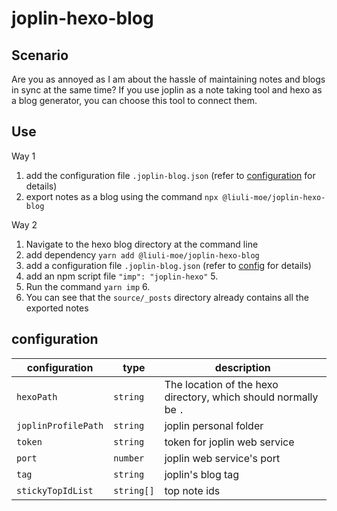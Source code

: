 # joplin-hexo-blog

## Scenario

Are you as annoyed as I am about the hassle of maintaining notes and blogs in sync at the same time? If you use joplin as a note taking tool and hexo as a blog generator, you can choose this tool to connect them.

## Use

Way 1

1. add the configuration file `.joplin-blog.json` (refer to [configuration](#configuration) for details)
2. export notes as a blog using the command `npx @liuli-moe/joplin-hexo-blog`

Way 2

1. Navigate to the hexo blog directory at the command line
2. add dependency `yarn add @liuli-moe/joplin-hexo-blog`
3. add a configuration file `.joplin-blog.json` (refer to [config](#configuration) for details)
4. add an npm script file `"imp": "joplin-hexo"` 5.
5. Run the command `yarn imp` 6.
6. You can see that the `source/_posts` directory already contains all the exported notes

## configuration

| configuration | type | description |
| ------------------- | ---------- | ------------------------------- |
| `hexoPath` | `string` | The location of the hexo directory, which should normally be `. ` |
| `joplinProfilePath` | `string` | joplin personal folder |
| `token` | `string` | token for joplin web service |
| `port` | `number` | joplin web service's port |
| `tag` | `string` | joplin's blog tag |
| `stickyTopIdList` | `string[]` | top note ids |
